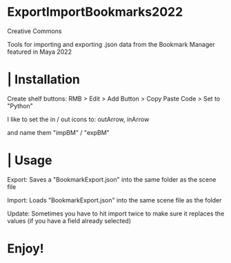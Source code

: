 # ExportImportBookmarks2022
Creative Commons

Tools for importing and exporting .json data from the Bookmark Manager featured in Maya 2022



#  | Installation

Create shelf buttons:   RMB > Edit > Add Button > Copy Paste Code > Set to "Python"

I like to set the in / out icons to: outArrow, inArrow

and name them "impBM" / "expBM"


#  | Usage

Export: Saves a "BookmarkExport.json" into the same folder as the scene file

Import: Loads "BookmarkExport.json" into the same scene file as the folder

Update: Sometimes you have to hit import twice to make sure it replaces the values (if you have a field already selected)

#  Enjoy!
